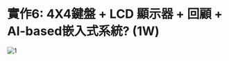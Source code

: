 # 實作6: 4X4鍵盤 + LCD 顯示器 + 回顧 + AI-based嵌入式系統? (1W)

![1](https://github.com/gilbert123456789/ES-Fall-2023/assets/144580521/3e5c3cef-9bff-4370-8d57-2b0e56b9ad0f)

